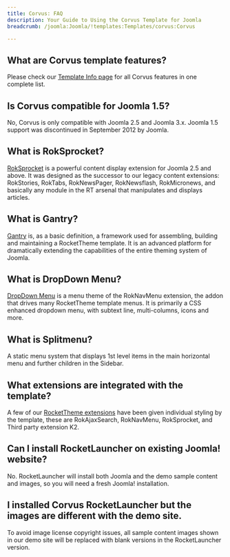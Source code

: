 ```yaml
---
title: Corvus: FAQ
description: Your Guide to Using the Corvus Template for Joomla
breadcrumb: /joomla:Joomla/!templates:Templates/corvus:Corvus

---
```


What are Corvus template features?
-----
Please check our [Template Info page][features] for all Corvus features in one complete list.

Is Corvus compatible for Joomla 1.5?
-----
No, Corvus is only compatible with Joomla 2.5 and Joomla 3.x. Joomla 1.5 support was discontinued in September 2012 by Joomla.

What is RokSprocket?
-----
[RokSprocket][roksprocket] is a powerful content display extension for Joomla 2.5 and above. It was designed as the successor to our legacy content extensions: RokStories, RokTabs, RokNewsPager, RokNewsflash, RokMicronews, and basically any module in the RT arsenal that manipulates and displays articles.

What is Gantry?
-----
[Gantry][gantry] is, as a basic definition, a framework used for assembling, building and maintaining a RocketTheme template. It is an advanced platform for dramatically extending the capabilities of the entire theming system of Joomla.

What is DropDown Menu?
-----
[DropDown Menu][dropdown] is a menu theme of the RokNavMenu extension, the addon that drives many RocketTheme template menus. It is primarily a CSS enhanced dropdown menu, with subtext line, multi-columns, icons and more.

What is Splitmenu?
-----
A static menu system that displays 1st level items in the main horizontal menu and further children in the Sidebar.

What extensions are integrated with the template?
-----
A few of our [RocketTheme extensions][extensions] have been given individual styling by the template, these are RokAjaxSearch, RokNavMenu, RokSprocket, and Third party extension K2.

Can I install RocketLauncher on existing Joomla! website?
-----
No. RocketLauncher will install both Joomla and the demo sample content and images, so you will need a fresh Joomla! installation.

I installed Corvus RocketLauncher but the images are different with the demo site.
-----
To avoid image license copyright issues, all sample content images shown in our demo site will be replaced with blank versions in the RocketLauncher version.

[gantry]: http://gantry.org/
[features]: http://demo.rockettheme.com/joomla-templates/corvus/features
[font]: http://www.fontsquirrel.com/fonts/ubuntu
[forum]: http://www.rockettheme.com/forum/joomla-template-corvus
[roksprocket]: http://www.rockettheme.com/joomla/extensions/roksprocket
[dropdown]: http://demo.rockettheme.com/joomla-templates/corvus/features/menu-options
[splitmenu]: http://demo.rockettheme.com/joomla-templates/corvus/features/menu-options
[extensions]: http://demo.rockettheme.com/joomla-templates/corvus/features/extensions